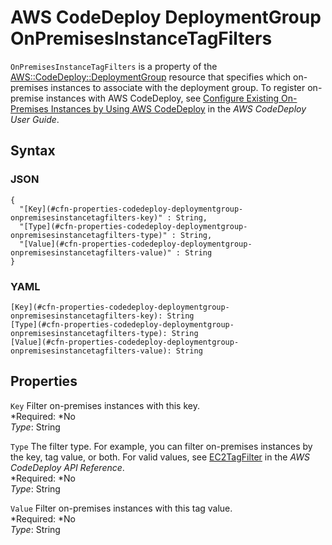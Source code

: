 # AWS CodeDeploy DeploymentGroup OnPremisesInstanceTagFilters<a name="aws-properties-codedeploy-deploymentgroup-onpremisesinstancetagfilters"></a>

`OnPremisesInstanceTagFilters` is a property of the [AWS::CodeDeploy::DeploymentGroup](aws-resource-codedeploy-deploymentgroup.md) resource that specifies which on\-premises instances to associate with the deployment group\. To register on\-premise instances with AWS CodeDeploy, see [Configure Existing On\-Premises Instances by Using AWS CodeDeploy](http://docs.aws.amazon.com/codedeploy/latest/userguide/how-to-configure-on-premises-host.html) in the *AWS CodeDeploy User Guide*\.

## Syntax<a name="w3ab2c21c14d356b5"></a>

### JSON<a name="aws-properties-codedeploy-deploymentgroup-onpremisesinstancetagfilters-syntax.json"></a>

```
{
  "[Key](#cfn-properties-codedeploy-deploymentgroup-onpremisesinstancetagfilters-key)" : String,
  "[Type](#cfn-properties-codedeploy-deploymentgroup-onpremisesinstancetagfilters-type)" : String,
  "[Value](#cfn-properties-codedeploy-deploymentgroup-onpremisesinstancetagfilters-value)" : String
}
```

### YAML<a name="aws-properties-codedeploy-deploymentgroup-onpremisesinstancetagfilters-syntax.yaml"></a>

```
[Key](#cfn-properties-codedeploy-deploymentgroup-onpremisesinstancetagfilters-key): String
[Type](#cfn-properties-codedeploy-deploymentgroup-onpremisesinstancetagfilters-type): String
[Value](#cfn-properties-codedeploy-deploymentgroup-onpremisesinstancetagfilters-value): String
```

## Properties<a name="w3ab2c21c14d356b7"></a>

`Key`  <a name="cfn-properties-codedeploy-deploymentgroup-onpremisesinstancetagfilters-key"></a>
Filter on\-premises instances with this key\.  
*Required: *No  
*Type*: String

`Type`  <a name="cfn-properties-codedeploy-deploymentgroup-onpremisesinstancetagfilters-type"></a>
The filter type\. For example, you can filter on\-premises instances by the key, tag value, or both\. For valid values, see [EC2TagFilter](http://docs.aws.amazon.com/codedeploy/latest/APIReference/API_EC2TagFilter.html) in the *AWS CodeDeploy API Reference*\.  
*Required: *No  
*Type*: String

`Value`  <a name="cfn-properties-codedeploy-deploymentgroup-onpremisesinstancetagfilters-value"></a>
Filter on\-premises instances with this tag value\.  
*Required: *No  
*Type*: String